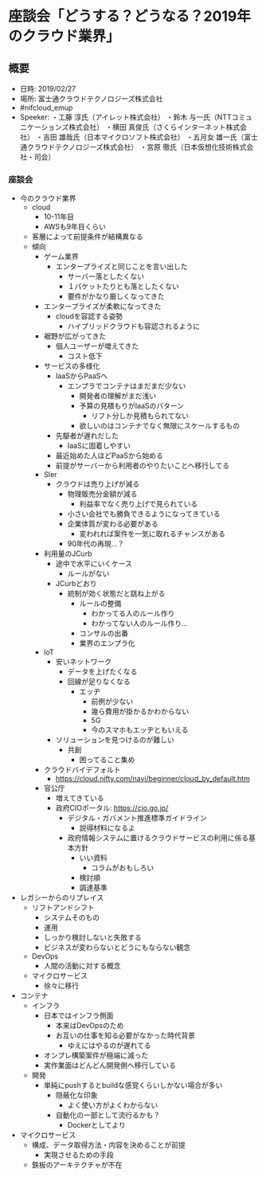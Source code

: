 # 座談会「どうする？どうなる？2019年のクラウド業界」

## 概要
* 日時: 2019/02/27
* 場所: 富士通クラウドテクノロジーズ株式会社
* #nifcloud_emup
* Speeker:
・工藤 淳氏（アイレット株式会社）
・鈴木 与一氏（NTTコミュニケーションズ株式会社）
・横田 真俊氏（さくらインターネット株式会社）
・吉田 雄哉氏（日本マイクロソフト株式会社）
・五月女 雄一氏（富士通クラウドテクノロジーズ株式会社）
・宮原 徹氏（日本仮想化技術株式会社・司会）


### 座談会
* 今のクラウド業界
  - cloud
    - 10-11年目
    - AWSも9年目くらい
  - 客層によって前提条件が結構異なる
  - 傾向
    - ゲーム業界
      - エンタープライズと同じことを言い出した
        - サーバー落としたくない
        - １パケットたりとも落としたくない
        - 要件がかなり厳しくなってきた
    - エンタープライズが柔軟になってきた
      - cloudを容認する姿勢
        - ハイブリッドクラウドも容認されるように
    - 裾野が広がってきた
      - 個人ユーザーが増えてきた
        - コスト低下
    - サービスの多様化
      - IaaSからPaaSへ
        - エンプラでコンテナはまだまだ少ない
          - 開発者の理解がまだ浅い
          - 予算の見積もりがIaaSのパターン
            - リフト分しか見積もられてない
          - 欲しいのはコンテナでなく無限にスケールするもの
      - 先駆者が遅れだした
        - IaaSに固着しやすい
      - 最近始めた人ほどPaaSから始める
      - 前提がサーバーから利用者のやりたいことへ移行してる
    - SIer
      - クラウドは売り上げが減る
        - 物理販売分金額が減る
          - 利益率でなく売り上げで見られている
        - 小さい会社でも勝負できるようになってきている
        - 企業体質が変わる必要がある
          - 変われれば案件を一気に取れるチャンスがある
        - 90年代の再現…？
    - 利用量のJCurb
      - 途中で水平にいくケース
        - ルールがない
      - JCurbどおり
        - 統制が効く状態だと跳ね上がる
          - ルールの整備
            - わかってる人のルール作り
            - わかってない人のルール作り…
          - コンサルの出番
          - 業界のエンプラ化
    - IoT
      - 安いネットワーク
        - データを上げたくなる
        - 回線が足りなくなる
          - エッヂ
            - 前例が少ない
            - 幾ら費用が掛かるかわからない
            - 5G
            - 今のスマホもエッヂともいえる
      - ソリューションを見つけるのが難しい
        - 共創
          - 困ってること集め
    - クラウドバイデフォルト
      - https://cloud.nifty.com/navi/beginner/cloud_by_default.htm
    - 官公庁
      - 増えてきている
      - 政府CIOポータル: https://cio.go.jp/
        - デジタル・ガバメント推進標準ガイドライン
          - 説得材料になるよ
        - 政府情報システムに置けるクラウドサービスの利用に係る基本方針
          - いい資料
            - コラムがおもしろい
          - 検討順
          - 調達基準
* レガシーからのリプレイス
  - リフトアンドシフト
    - システムそのもの
    - 運用
    - しっかり検討しないと失敗する
    - ビジネスが変わらないとどうにもならない観念
  - DevOps
    - 人間の活動に対する概念
  - マイクロサービス
    - 徐々に移行
* コンテナ
  - インフラ
    - 日本ではインフラ側面
      - 本来はDevOpsのため
      - お互いの仕事を知る必要がなかった時代背景
        - ゆえにはやるのが遅れてる
    - オンプレ構築案件が極端に減った
    - 実作業面はどんどん開発側へ移行している
  - 開発
    - 単純にpushするとbuildな感覚くらいしかない場合が多い
      - 隠蔽化な印象
        - よく使い方がよくわからない
      - 自動化の一部として流行るかも？
        - Dockerとしてより
* マイクロサービス
  - 構成、データ取得方法・内容を決めることが前提
    - 実現させるための手段
  - 鉄板のアーキテクチャが不在
